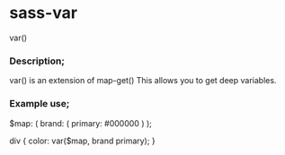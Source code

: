 # sass-var

var()

### Description;
  var() is an extension of map-get()
  This allows you to get deep variables.

### Example use;
  $map: (
    brand: (
      primary: #000000
    )
  );

  div {
    color: var($map, brand primary);
  }
